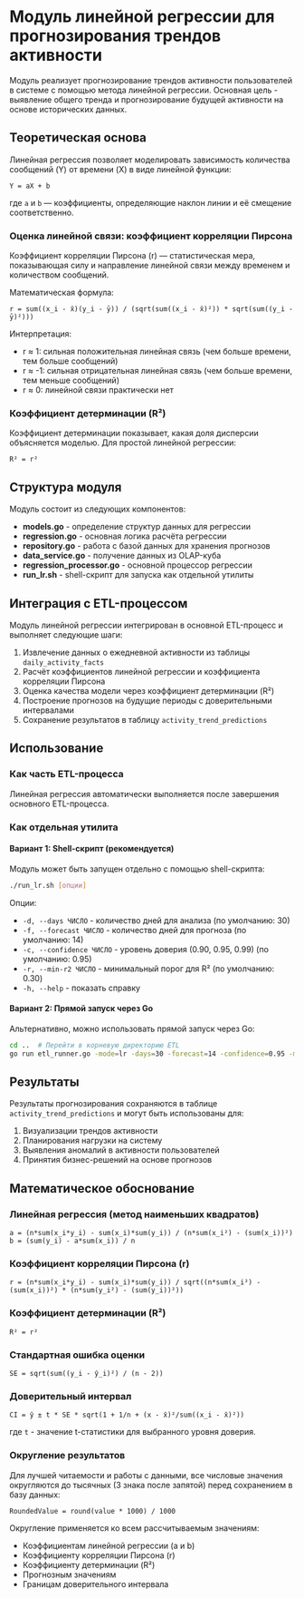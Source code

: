 # Модуль линейной регрессии для прогнозирования трендов активности

Модуль реализует прогнозирование трендов активности пользователей в системе с помощью метода линейной регрессии. Основная цель - выявление общего тренда и прогнозирование будущей активности на основе исторических данных.

## Теоретическая основа

Линейная регрессия позволяет моделировать зависимость количества сообщений (Y) от времени (X) в виде линейной функции:

```
Y = aX + b
```

где `a` и `b` — коэффициенты, определяющие наклон линии и её смещение соответственно.

### Оценка линейной связи: коэффициент корреляции Пирсона

Коэффициент корреляции Пирсона (r) — статистическая мера, показывающая силу и направление линейной связи между временем и количеством сообщений.

Математическая формула:
```
r = sum((x_i - x̄)(y_i - ȳ)) / (sqrt(sum((x_i - x̄)²)) * sqrt(sum((y_i - ȳ)²)))
```

Интерпретация:
- r ≈ 1: сильная положительная линейная связь (чем больше времени, тем больше сообщений)
- r ≈ -1: сильная отрицательная линейная связь (чем больше времени, тем меньше сообщений)
- r ≈ 0: линейной связи практически нет

### Коэффициент детерминации (R²)

Коэффициент детерминации показывает, какая доля дисперсии объясняется моделью. Для простой линейной регрессии:

```
R² = r²
```

## Структура модуля

Модуль состоит из следующих компонентов:

- **models.go** - определение структур данных для регрессии
- **regression.go** - основная логика расчёта регрессии
- **repository.go** - работа с базой данных для хранения прогнозов
- **data_service.go** - получение данных из OLAP-куба
- **regression_processor.go** - основной процессор регрессии
- **run_lr.sh** - shell-скрипт для запуска как отдельной утилиты

## Интеграция с ETL-процессом

Модуль линейной регрессии интегрирован в основной ETL-процесс и выполняет следующие шаги:

1. Извлечение данных о ежедневной активности из таблицы `daily_activity_facts`
2. Расчёт коэффициентов линейной регрессии и коэффициента корреляции Пирсона
3. Оценка качества модели через коэффициент детерминации (R²)
4. Построение прогнозов на будущие периоды с доверительными интервалами
5. Сохранение результатов в таблицу `activity_trend_predictions`

## Использование

### Как часть ETL-процесса

Линейная регрессия автоматически выполняется после завершения основного ETL-процесса.

### Как отдельная утилита

#### Вариант 1: Shell-скрипт (рекомендуется)

Модуль может быть запущен отдельно с помощью shell-скрипта:

```bash
./run_lr.sh [опции]
```

Опции:
- `-d, --days ЧИСЛО` - количество дней для анализа (по умолчанию: 30)
- `-f, --forecast ЧИСЛО` - количество дней для прогноза (по умолчанию: 14)
- `-c, --confidence ЧИСЛО` - уровень доверия (0.90, 0.95, 0.99) (по умолчанию: 0.95)
- `-r, --min-r2 ЧИСЛО` - минимальный порог для R² (по умолчанию: 0.30)
- `-h, --help` - показать справку

#### Вариант 2: Прямой запуск через Go

Альтернативно, можно использовать прямой запуск через Go:

```bash
cd ..  # Перейти в корневую директорию ETL
go run etl_runner.go -mode=lr -days=30 -forecast=14 -confidence=0.95 -min-r2=0.30
```

## Результаты

Результаты прогнозирования сохраняются в таблице `activity_trend_predictions` и могут быть использованы для:

1. Визуализации трендов активности
2. Планирования нагрузки на систему
3. Выявления аномалий в активности пользователей
4. Принятия бизнес-решений на основе прогнозов

## Математическое обоснование

### Линейная регрессия (метод наименьших квадратов)

```
a = (n*sum(x_i*y_i) - sum(x_i)*sum(y_i)) / (n*sum(x_i²) - (sum(x_i))²)
b = (sum(y_i) - a*sum(x_i)) / n
```

### Коэффициент корреляции Пирсона (r)

```
r = (n*sum(x_i*y_i) - sum(x_i)*sum(y_i)) / sqrt((n*sum(x_i²) - (sum(x_i))²) * (n*sum(y_i²) - (sum(y_i))²))
```

### Коэффициент детерминации (R²)

```
R² = r²
```

### Стандартная ошибка оценки

```
SE = sqrt(sum((y_i - ŷ_i)²) / (n - 2))
```

### Доверительный интервал

```
CI = ŷ ± t * SE * sqrt(1 + 1/n + (x - x̄)²/sum((x_i - x̄)²))
```

где `t` - значение t-статистики для выбранного уровня доверия.

### Округление результатов

Для лучшей читаемости и работы с данными, все числовые значения округляются до тысячных (3 знака после запятой) перед сохранением в базу данных:

```
RoundedValue = round(value * 1000) / 1000
```

Округление применяется ко всем рассчитываемым значениям:
- Коэффициентам линейной регрессии (a и b)
- Коэффициенту корреляции Пирсона (r)
- Коэффициенту детерминации (R²)
- Прогнозным значениям
- Границам доверительного интервала 